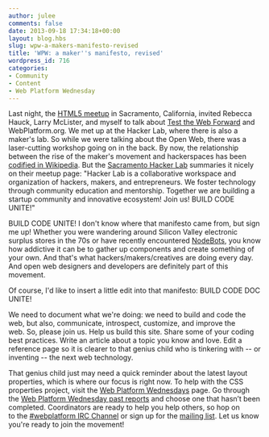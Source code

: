 ```yaml
---
author: julee
comments: false
date: 2013-09-18 17:34:18+00:00
layout: blog.hbs
slug: wpw-a-makers-manifesto-revised
title: 'WPW: a maker''s manifesto, revised'
wordpress_id: 716
categories:
- Community
- Content
- Web Platform Wednesday
---
```


Last night, the [HTML5 meetup](http://www.meetup.com/HTML5-in-Sacramento/events/133819602/) in Sacramento, California, invited Rebecca Hauck, Larry McLister, and myself to talk about [Test the Web Forward](http://testthewebforward.org/) and WebPlatform.org. We met up at the Hacker Lab, where there is also a maker's lab. So while we were talking about the Open Web, there was a laser-cutting workshop going on in the back. By now, the relationship between the rise of the maker's movement and hackerspaces has been [codified in Wikipedia](http://en.wikipedia.org/wiki/Maker_culture). But the [Sacramento Hacker Lab](http://www.meetup.com/HackerLab/) summaries it nicely on their meetup page: "Hacker Lab is a collaborative workspace and organization of hackers, makers, and entrepreneurs. We foster technology through community education and mentorship. Together we are building a startup community and innovative ecosystem! Join us! BUILD CODE UNITE!"

BUILD CODE UNITE! I don't know where that manifesto came from, but sign me up! Whether you were wandering around Silicon Valley electronic surplus stores in the 70s or have recently encountered [NodeBots](http://nodebots.io/), you know how addictive it can be to gather up components and create something of your own. And that's what hackers/makers/creatives are doing every day. And open web designers and developers are definitely part of this movement.

Of course, I'd like to insert a little edit into that manifesto: BUILD CODE DOC UNITE!

We need to document what we're doing: we need to build and code the web, but also, communicate, introspect, customize, and improve the web. So, please join us. Help us build this site. Share some of your coding best practices. Write an article about a topic you know and love. Edit a reference page so it is clearer to that genius child who is tinkering with -- or inventing -- the next web technology.

That genius child just may need a quick reminder about the latest layout properties, which is where our focus is right now. To help with the CSS properties project, visit the [Web Platform Wednesdays](http://docs.webplatform.org/wiki/Meta:web_platform_wednesday) page. Go through the [Web Platform Wednesday past reports](http://docs.webplatform.org/wiki/Meta:web_platform_wednesday/past_reports) and choose one that hasn’t been completed. Coordinators are ready to help you help others, so hop on to the [#webplatform IRC Channel](http://webchat.freenode.net/?channels=webplatform) or sign up for the [mailing list](mailto:public-webplatform@w3.org). Let us know you're ready to join the movement!
